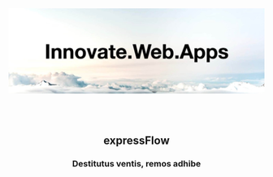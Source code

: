 <br/>
<br/>
<p align="center">
  <img src="./media/ef-banner.jpg" />
</p>
<br />
<br />
<h2 align="center" >
    expressFlow
</h2>
<h3 align="center" >Destitutus ventis, remos adhibe</h3>
<br />
<br />
<br/>
<br/>
